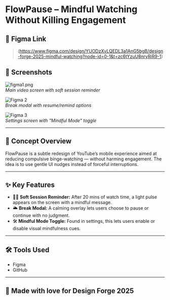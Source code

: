 # FlowPause – Mindful Watching Without Killing Engagement

## 🔗 Figma Link
> (https://www.figma.com/design/YUODzXvLQEDL3a1AnG5bgB/design-forge-2025-mindful-watching?node-id=0-1&t=zc6tYzuU8nryRiR9-1)

## 📸 Screenshots
![figma1.png]()  
*Main video screen with soft session reminder*

![Figma 2]()  
*Break modal with resume/remind options*

![Figma 3]()  
*Settings screen with "Mindful Mode" toggle*

---

## 🎯 Concept Overview

FlowPause is a subtle redesign of YouTube’s mobile experience aimed at reducing compulsive binge-watching — without harming engagement. The idea is to use gentle UI nudges instead of forceful interruptions.

---

## ✨ Key Features

- 🧘‍♂️ **Soft Session Reminder:** After 20 mins of watch time, a light pulse appears on the screen with a mindful message.
- 🌥️ **Break Modal:** A calming overlay lets users choose to pause or continue with no judgment.
- 🛠️ **Mindful Mode Toggle:** Found in settings, this lets users enable or disable visual mindfulness cues.

---

## 🛠 Tools Used
- Figma
- GitHub

---

## 🙌 Made with love for Design Forge 2025
